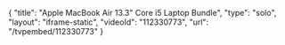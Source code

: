 {
    "title": "Apple MacBook Air 13.3\" Core i5 Laptop Bundle",
    "type": "solo",
    "layout": "iframe-static",
    "videoId": "112330773",
    "url": "\/tvpembed\/112330773"
}